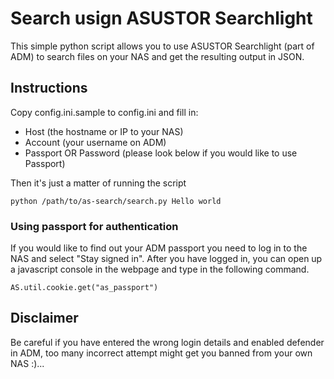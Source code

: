 # Search usign ASUSTOR Searchlight

This simple python script allows you to use ASUSTOR Searchlight (part of ADM) to search files on your NAS and get the
resulting output in JSON.

## Instructions

Copy config.ini.sample to config.ini and fill in:
* Host (the hostname or IP to your NAS)
* Account (your username on ADM)
* Passport OR Password (please look below if you would like to use Passport)

Then it's just a matter of running the script

```
python /path/to/as-search/search.py Hello world
```

### Using passport for authentication

If you would like to find out your ADM passport you need to log in to the NAS and select "Stay signed in".
After you have logged in, you can open up a javascript console in the webpage and type in the following command.

```
AS.util.cookie.get("as_passport")
```

## Disclaimer

Be careful if you have entered the wrong login details and enabled defender in ADM, too many incorrect attempt might
get you banned from your own NAS :)...
